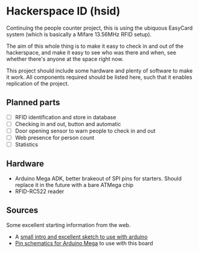Hackerspace ID (hsid)
====================

Continuing the people counter project, this is using the ubiquous
EasyCard system (which is basically a Mifare 13.56MHz RFID setup).

The aim of this whole thing is to make it easy to check in and out
of the hackerspace, and make it easy to see who was there and when,
see whether there's anyone at the space right now.

This project should include some hardware and plenty of software
to make it work. All components required should be listed here,
such that it enables replication of the project.

Planned parts
-------------

 * [ ] RFID identification and store in database
 * [ ] Checking in and out, button and automatic
 * [ ] Door opening sensor to warn people to check in and out
 * [ ] Web presence for person count
 * [ ] Statistics

Hardware
--------

 * Arduino Mega ADK, better brakeout of SPI pins for starters. Should replace it in the future with a bare ATMega chip
 * RFID-RC522 reader

Sources
-------

Some excellent starting information from the web.

 * A [small intro and excellent sketch to use with arduino][arduino]
 * [Pin schematics for Arduino Mega][pins] to use with this board


[arduino]: http://www.grantgibson.co.uk/blog/2012/04/how-to-get-started-with-the-mifare-mf522-an-and-arduino/ "How to get started with the Mifare MF522-AN and Arduino"
[pins]: http://www.b2cqshop.com/images/thumbs/0000433.jpg